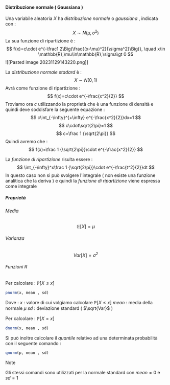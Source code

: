 #### Distribuzione normale ( Gaussiana )

Una variabile aleatoria $X$ ha *distribuzione normale* o *gaussiana* , indicata con :
$$
X\sim N(\mu,\sigma^2)
$$
La sua funzione di ripartizione è :
$$
f(x)=c\cdot e^{-\frac1 2\Big(\frac{(x-\mu)^2}{\sigma^2}\Big)}, \quad x\in \mathbb{R},\mu\in\mathbb{R},\sigma\gt 0
$$
![[Pasted image 20231129143220.png]]

La *distribuzione normale stadard* è :
$$
X\sim N(0,1)
$$
Avrà come funzione di ripartizione :
$$
f(x)=c\cdot e^{-\frac{x^2}{2}}
$$
Troviamo ora $c$ utilizzando la proprietà che è una funzione di densità e quindi deve soddisfare la seguente equazione :
$$
c\int_{-\infty}^{+\infty} e^{-\frac{x^2}{2}}dx=1
$$
$$
c\cdot\sqrt{2\pi}=1
$$
$$
c=\frac 1 {\sqrt{2\pi}}
$$
Quindi avremo che :
$$
f(x)=\frac 1 {\sqrt{2\pi}}\cdot e^{-\frac{x^2}{2}}
$$

La *funzione di ripartizione* risulta essere :
$$
\int_{-\infty}^x\frac 1 {\sqrt{2\pi}}\cdot e^{-\frac{t^2}{2}}dt
$$
In questo caso non si può svolgere l'integrale ( non esiste una funzione analitica che la deriva ) e quindi la *funzione di ripartizione* viene espressa come integrale

##### Proprietà

###### Media

$$
\mathbb{E}[X]=\mu
$$
###### Varianza

$$
Var[X]=\sigma^2
$$
###### Funzioni R

Per calcolare : $\mathbb{P}[X\le x]$

```R
pnorm(x, mean , sd)
```
Dove :
$x$ : valore di cui volgiamo calcolare $\mathbb{P}[X\le x]$
$mean$ : media della normale $\mu$
$sd$ : deviazione standard ( $\sqrt{Var}$ ) 

Per calcolare : $\mathbb{P}[X= x]$

```R
dnorm(x, mean , sd)
```

Si può inoltre calcolare il *quantile* relativo ad una determinata probabilità con il seguente comando : 

```R
qnorm(p, mean , sd)
```

>[!note] 
>Gli stessi comandi sono utilizzati per la normale standard con $mean=0$ e $sd=1$